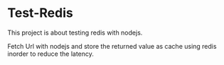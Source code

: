 # Test-Redis


This project is about testing redis with nodejs.

Fetch Url with nodejs and store the returned value as cache using redis inorder to reduce the latency.
